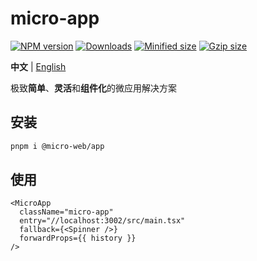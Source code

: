 # micro-app

[![NPM version][npm-image]][npm-url]
[![Downloads][downloads-image]][downloads-url]
[![Minified size][min-size-image]][bundlephobia-url]
[![Gzip size][gzip-size-image]][bundlephobia-url]

**中文** | [English](./README.md)

极致**简单**、**灵活**和**组件化**的微应用解决方案

## 安装

```bash
pnpm i @micro-web/app
```

## 使用

```tsx
<MicroApp
  className="micro-app"
  entry="//localhost:3002/src/main.tsx"
  fallback={<Spinner />}
  forwardProps={{ history }}
/>
```

[npm-image]: https://img.shields.io/npm/v/@micro-web/app.svg?style=flat-square
[npm-url]: https://npmjs.org/package/@micro-web/app
[downloads-image]: http://img.shields.io/npm/dm/@micro-web/app.svg?style=flat-square
[downloads-url]: https://npmjs.org/package/@micro-web/app
[min-size-image]: https://badgen.net/bundlephobia/min/@micro-web/app?label=minified
[gzip-size-image]: https://badgen.net/bundlephobia/minzip/@micro-web/app?label=gzip
[bundlephobia-url]: https://bundlephobia.com/result?p=@micro-web/app
